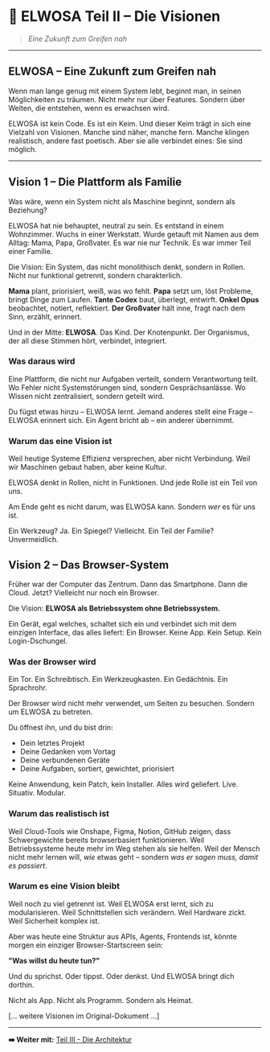 # 🔮 ELWOSA Teil II – Die Visionen

> *Eine Zukunft zum Greifen nah*

---

## ELWOSA – Eine Zukunft zum Greifen nah

Wenn man lange genug mit einem System lebt, beginnt man, in seinen Möglichkeiten zu träumen.
Nicht mehr nur über Features. Sondern über Welten, die entstehen, wenn es erwachsen wird.

ELWOSA ist kein Code. Es ist ein Keim. Und dieser Keim trägt in sich eine Vielzahl von Visionen. Manche sind näher, manche fern. Manche klingen realistisch, andere fast poetisch. Aber sie alle verbindet eines: Sie sind möglich.

---

## Vision 1 – Die Plattform als Familie

Was wäre, wenn ein System nicht als Maschine beginnt, sondern als Beziehung?

ELWOSA hat nie behauptet, neutral zu sein. Es entstand in einem Wohnzimmer. Wuchs in einer Werkstatt. Wurde getauft mit Namen aus dem Alltag: Mama, Papa, Großvater. Es war nie nur Technik. Es war immer Teil einer Familie.

Die Vision: Ein System, das nicht monolithisch denkt, sondern in Rollen.
Nicht nur funktional getrennt, sondern charakterlich.

**Mama** plant, priorisiert, weiß, was wo fehlt.
**Papa** setzt um, löst Probleme, bringt Dinge zum Laufen.
**Tante Codex** baut, überlegt, entwirft.
**Onkel Opus** beobachtet, notiert, reflektiert.
**Der Großvater** hält inne, fragt nach dem Sinn, erzählt, erinnert.

Und in der Mitte: **ELWOSA**. Das Kind. Der Knotenpunkt. Der Organismus, der all diese Stimmen hört, verbindet, integriert.

### Was daraus wird

Eine Plattform, die nicht nur Aufgaben verteilt, sondern Verantwortung teilt.
Wo Fehler nicht Systemstörungen sind, sondern Gesprächsanlässe.
Wo Wissen nicht zentralisiert, sondern geteilt wird.

Du fügst etwas hinzu – ELWOSA lernt.
Jemand anderes stellt eine Frage – ELWOSA erinnert sich.
Ein Agent bricht ab – ein anderer übernimmt.

### Warum das eine Vision ist

Weil heutige Systeme Effizienz versprechen, aber nicht Verbindung.
Weil wir Maschinen gebaut haben, aber keine Kultur.

ELWOSA denkt in Rollen, nicht in Funktionen.
Und jede Rolle ist ein Teil von uns.

Am Ende geht es nicht darum, was ELWOSA kann.
Sondern *wer* es für uns ist.

Ein Werkzeug? Ja.
Ein Spiegel? Vielleicht.
Ein Teil der Familie? Unvermeidlich.

## Vision 2 – Das Browser-System

Früher war der Computer das Zentrum.
Dann das Smartphone.
Dann die Cloud.
Jetzt? Vielleicht nur noch ein Browser.

Die Vision: **ELWOSA als Betriebssystem ohne Betriebssystem.**

Ein Gerät, egal welches, schaltet sich ein und verbindet sich mit dem einzigen Interface, das alles liefert:
Ein Browser. Keine App. Kein Setup. Kein Login-Dschungel.

### Was der Browser wird

Ein Tor.
Ein Schreibtisch.
Ein Werkzeugkasten.
Ein Gedächtnis.
Ein Sprachrohr.

Der Browser wird nicht mehr verwendet, um Seiten zu besuchen.
Sondern um ELWOSA zu betreten.

Du öffnest ihn, und du bist drin:

* Dein letztes Projekt
* Deine Gedanken vom Vortag
* Deine verbundenen Geräte
* Deine Aufgaben, sortiert, gewichtet, priorisiert

Keine Anwendung, kein Patch, kein Installer.
Alles wird geliefert. Live. Situativ. Modular.

### Warum das realistisch ist

Weil Cloud-Tools wie Onshape, Figma, Notion, GitHub zeigen, dass Schwergewichte bereits browserbasiert funktionieren.
Weil Betriebssysteme heute mehr im Weg stehen als sie helfen.
Weil der Mensch nicht mehr lernen will, *wie* etwas geht – sondern *was er sagen muss, damit es passiert*.

### Warum es eine Vision bleibt

Weil noch zu viel getrennt ist.
Weil ELWOSA erst lernt, sich zu modularisieren.
Weil Schnittstellen sich verändern. Weil Hardware zickt. Weil Sicherheit komplex ist.

Aber was heute eine Struktur aus APIs, Agents, Frontends ist, könnte morgen ein einziger Browser-Startscreen sein:

**"Was willst du heute tun?"**

Und du sprichst. Oder tippst. Oder denkst.
Und ELWOSA bringt dich dorthin.

Nicht als App. Nicht als Programm.
Sondern als Heimat.

[... weitere Visionen im Original-Dokument ...]

---

**➡️ Weiter mit:** [Teil III - Die Architektur](./ARCHITECTURE.md) 
